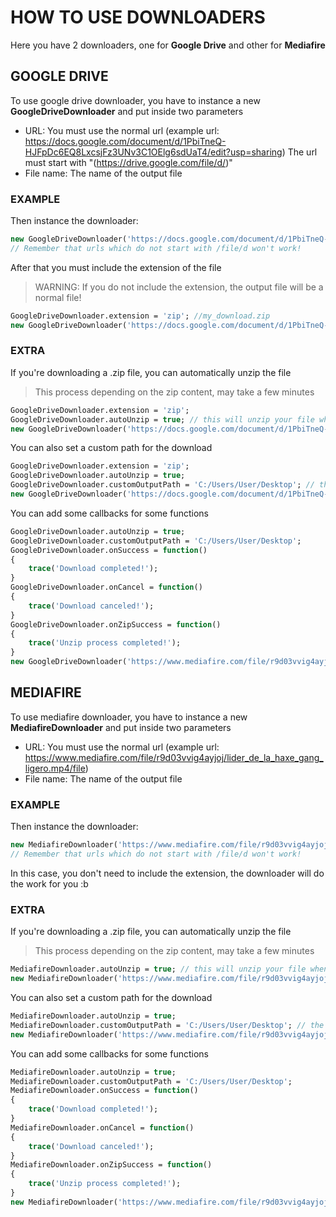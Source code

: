 # HOW TO USE DOWNLOADERS
Here you have 2 downloaders, one for **Google Drive** and other for **Mediafire**
## GOOGLE DRIVE
To use google drive downloader, you have to instance a new **GoogleDriveDownloader** and put inside two parameters
 - URL: You must use the normal url (example url: https://docs.google.com/document/d/1PbiTneQ-HJFpDc6EQ8LxcsjFz3UNv3C1OElg6sdUaT4/edit?usp=sharing) The url must start with "(https://drive.google.com/file/d/)"
 - File name: The name of the output file

### EXAMPLE
Then instance the downloader:
```haxe
new GoogleDriveDownloader('https://docs.google.com/document/d/1PbiTneQ-HJFpDc6EQ8LxcsjFz3UNv3C1OElg6sdUaT4/edit?usp=sharing', 'my_download');
// Remember that urls which do not start with /file/d won't work! 
```

After that you must include the extension of the file 
> WARNING: If you do not include the extension, the output file will be a normal file!

```haxe
GoogleDriveDownloader.extension = 'zip'; //my_download.zip
new GoogleDriveDownloader('https://docs.google.com/document/d/1PbiTneQ-HJFpDc6EQ8LxcsjFz3UNv3C1OElg6sdUaT4/edit?usp=sharing', 'my_download');
```

### EXTRA
If you're downloading a .zip file, you can automatically unzip the file
> This process depending on the zip content, may take a few minutes

```haxe
GoogleDriveDownloader.extension = 'zip';
GoogleDriveDownloader.autoUnzip = true; // this will unzip your file when the download is finished
new GoogleDriveDownloader('https://docs.google.com/document/d/1PbiTneQ-HJFpDc6EQ8LxcsjFz3UNv3C1OElg6sdUaT4/edit?usp=sharing', 'my_download');
```

You can also set a custom path for the download
```haxe
GoogleDriveDownloader.extension = 'zip';
GoogleDriveDownloader.autoUnzip = true;
GoogleDriveDownloader.customOutputPath = 'C:/Users/User/Desktop'; // the output file will be located in the desktop
new GoogleDriveDownloader('https://docs.google.com/document/d/1PbiTneQ-HJFpDc6EQ8LxcsjFz3UNv3C1OElg6sdUaT4/edit?usp=sharing', 'my_download');
```
You can add some callbacks for some functions
```haxe
GoogleDriveDownloader.autoUnzip = true;
GoogleDriveDownloader.customOutputPath = 'C:/Users/User/Desktop';
GoogleDriveDownloader.onSuccess = function()
{
    trace('Download completed!');
}
GoogleDriveDownloader.onCancel = function()
{
    trace('Download canceled!');
}
GoogleDriveDownloader.onZipSuccess = function()
{
    trace('Unzip process completed!');
}
new GoogleDriveDownloader('https://www.mediafire.com/file/r9d03vvig4ayjoj/lider_de_la_haxe_gang_ligero.mp4/file', 'my_download');
```

## MEDIAFIRE
To use mediafire downloader, you have to instance a new **MediafireDownloader** and put inside two parameters
 - URL: You must use the normal url (example url: https://www.mediafire.com/file/r9d03vvig4ayjoj/lider_de_la_haxe_gang_ligero.mp4/file)
 - File name: The name of the output file

### EXAMPLE
Then instance the downloader:
```haxe
new MediafireDownloader('https://www.mediafire.com/file/r9d03vvig4ayjoj/lider_de_la_haxe_gang_ligero.mp4/file', 'my_download');
// Remember that urls which do not start with /file/d won't work! 
```

In this case, you don't need to include the extension, the downloader will do the work for you :b

### EXTRA
If you're downloading a .zip file, you can automatically unzip the file
> This process depending on the zip content, may take a few minutes

```haxe
MediafireDownloader.autoUnzip = true; // this will unzip your file when the download is finished
new MediafireDownloader('https://www.mediafire.com/file/r9d03vvig4ayjoj/lider_de_la_haxe_gang_ligero.mp4/file', 'my_download');
```

You can also set a custom path for the download
```haxe
MediafireDownloader.autoUnzip = true;
MediafireDownloader.customOutputPath = 'C:/Users/User/Desktop'; // the output file will be located in the desktop
new MediafireDownloader('https://www.mediafire.com/file/r9d03vvig4ayjoj/lider_de_la_haxe_gang_ligero.mp4/file', 'my_download');
```

You can add some callbacks for some functions
```haxe
MediafireDownloader.autoUnzip = true;
MediafireDownloader.customOutputPath = 'C:/Users/User/Desktop';
MediafireDownloader.onSuccess = function()
{
    trace('Download completed!');
}
MediafireDownloader.onCancel = function()
{
    trace('Download canceled!');
}
MediafireDownloader.onZipSuccess = function()
{
    trace('Unzip process completed!');
}
new MediafireDownloader('https://www.mediafire.com/file/r9d03vvig4ayjoj/lider_de_la_haxe_gang_ligero.mp4/file', 'my_download');
```